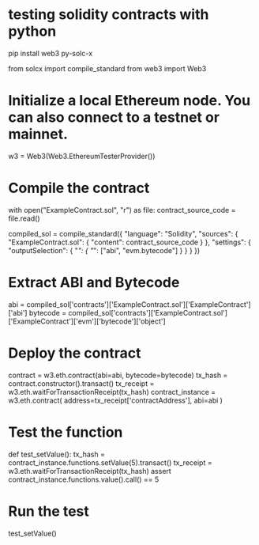# testing solidity contracts with python

pip install web3 py-solc-x

from solcx import compile_standard
from web3 import Web3

# Initialize a local Ethereum node. You can also connect to a testnet or mainnet.
w3 = Web3(Web3.EthereumTesterProvider())

# Compile the contract
with open("ExampleContract.sol", "r") as file:
    contract_source_code = file.read()

compiled_sol = compile_standard({
    "language": "Solidity",
    "sources": {
        "ExampleContract.sol": {
            "content": contract_source_code
        }
    },
    "settings": {
        "outputSelection": {
            "*": {
                "*": ["abi", "evm.bytecode"]
            }
        }
    }
})

# Extract ABI and Bytecode
abi = compiled_sol['contracts']['ExampleContract.sol']['ExampleContract']['abi']
bytecode = compiled_sol['contracts']['ExampleContract.sol']['ExampleContract']['evm']['bytecode']['object']

# Deploy the contract
contract = w3.eth.contract(abi=abi, bytecode=bytecode)
tx_hash = contract.constructor().transact()
tx_receipt = w3.eth.waitForTransactionReceipt(tx_hash)
contract_instance = w3.eth.contract(
    address=tx_receipt['contractAddress'],
    abi=abi
)

# Test the function
def test_setValue():
    tx_hash = contract_instance.functions.setValue(5).transact()
    tx_receipt = w3.eth.waitForTransactionReceipt(tx_hash)
    assert contract_instance.functions.value().call() == 5

# Run the test
test_setValue()

